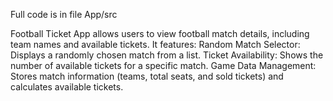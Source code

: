 Full code is in file App/src

Football Ticket App allows users to view football match details, including team names and available tickets. It features:
Random Match Selector: Displays a randomly chosen match from a list.
Ticket Availability: Shows the number of available tickets for a specific match.
Game Data Management: Stores match information (teams, total seats, and sold tickets) and calculates available tickets.
